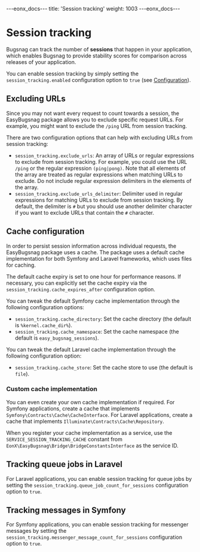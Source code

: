 ---eonx_docs---
title: 'Session tracking'
weight: 1003
---eonx_docs---

# Session tracking

Bugsnag can track the number of **sessions** that happen in your application, which enables Bugsnag to provide stability
scores for comparison across releases of your application.

You can enable session tracking by simply setting the `session_tracking.enabled` configuration option to `true` (see
[Configuration](config.md)).

## Excluding URLs

Since you may not want every request to count towards a session, the EasyBugsnag package allows you to exclude specific
request URLs. For example, you might want to exclude the `/ping` URL from session tracking.

There are two configuration options that can help with excluding URLs from session tracking:
- `session_tracking.exclude_urls`: An array of URLs or regular expressions to exclude from session tracking. For
  example, you could use the URL `/ping` or the regular expression `(ping|pong)`. Note that all elements of the array
  are treated as regular expressions when matching URLs to exclude. Do not include regular expression delimiters in the
  elements of the array.
- `session_tracking.exclude_urls_delimiter`: Delimiter used in regular expressions for matching URLs to exclude from
  session tracking. By default, the delimiter is `#` but you should use another delimiter character if you want to
  exclude URLs that contain the `#` character.

## Cache configuration

In order to persist session information across individual requests, the EasyBugsnag package uses a cache. The package
uses a default cache implementation for both Symfony and Laravel frameworks, which uses files for caching.

The default cache expiry is set to one hour for performance reasons. If necessary, you can explicitly set the cache
expiry via the `session_tracking.cache_expires_after` configuration option.

You can tweak the default Symfony cache implementation through the following configuration options:
- `session_tracking.cache_directory`: Set the cache directory (the default is `%kernel.cache_dir%`).
- `session_tracking.cache_namespace`: Set the cache namespace (the default is `easy_bugsnag_sessions`).

You can tweak the default Laravel cache implementation through the following configuration option:
- `session_tracking.cache_store`: Set the cache store to use (the default is `file`).

### Custom cache implementation

You can even create your own cache implementation if required. For Symfony applications, create a cache that implements
`Symfony\Contracts\Cache\CacheInterface`. For Laravel applications, create a cache that implements
`Illuminate\Contracts\Cache\Repository`.

When you register your cache implementation as a service, use the `SERVICE_SESSION_TRACKING_CACHE` constant from
`EonX\EasyBugsnag\Bridge\BridgeConstantsInterface` as the service ID.

## Tracking queue jobs in Laravel

For Laravel applications, you can enable session tracking for queue jobs by setting the
`session_tracking.queue_job_count_for_sessions` configuration option to `true`.

## Tracking messages in Symfony

For Symfony applications, you can enable session tracking for messenger messages by setting the
`session_tracking.messenger_message_count_for_sessions` configuration option to `true`.
